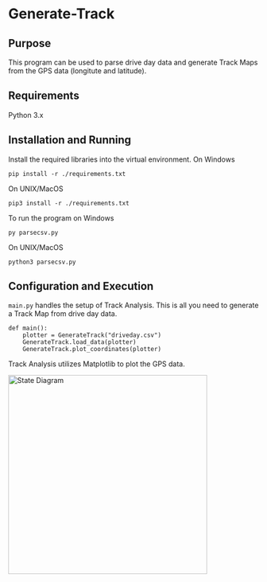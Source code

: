 # Generate-Track

## Purpose 
This program can be used to parse drive day data and generate Track Maps from the GPS data (longitute and latitude).

## Requirements 
 Python 3.x

## Installation and Running 
Install the required libraries into the virtual environment. On Windows
```
pip install -r ./requirements.txt
```
On UNIX/MacOS
```
pip3 install -r ./requirements.txt
```
To run the program on Windows 
```
py parsecsv.py
```
On UNIX/MacOS
```
python3 parsecsv.py
```

## Configuration and Execution
```main.py``` handles the setup of Track Analysis. This is all you need to generate a Track Map from drive day data. 

```
def main(): 
    plotter = GenerateTrack("driveday.csv")
    GenerateTrack.load_data(plotter)
    GenerateTrack.plot_coordinates(plotter)
```

Track Analysis utilizes Matplotlib to plot the GPS data. 

<img src="https://cdn.discordapp.com/attachments/1291227255065804800/1291227261785083964/image.png?ex=66fffd59&is=66feabd9&hm=23bd6c6a1714fc74d97fd36b619937c7537664341b9c6424c3a55a294456d2ac&" alt="State Diagram " width="400"/>